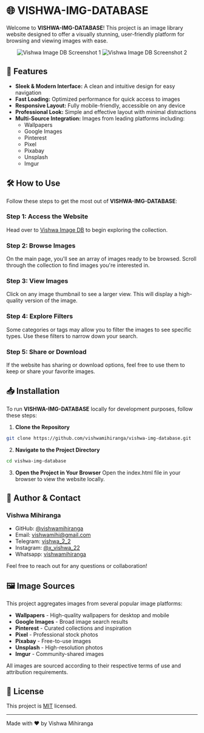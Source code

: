 # 🌐 VISHWA-IMG-DATABASE

Welcome to **VISHWA-IMG-DATABASE**! This project is an image library website designed to offer a visually stunning, user-friendly platform for browsing and viewing images with ease.

<p align="center">
  <img src="https://i.ibb.co/P48mJJZ/image.png" alt="Vishwa Image DB Screenshot 1">
  <img src="https://i.ibb.co/55SHT9T/image.png" alt="Vishwa Image DB Screenshot 2">
</p>

## 🚀 Features
* **Sleek & Modern Interface:** A clean and intuitive design for easy navigation
* **Fast Loading:** Optimized performance for quick access to images
* **Responsive Layout:** Fully mobile-friendly, accessible on any device
* **Professional Look:** Simple and effective layout with minimal distractions
* **Multi-Source Integration:** Images from leading platforms including:
  * Wallpapers
  * Google Images
  * Pinterest
  * Pixel
  * Pixabay
  * Unsplash
  * Imgur

## 🛠️ How to Use

Follow these steps to get the most out of **VISHWA-IMG-DATABASE**:

### Step 1: Access the Website
Head over to [Vishwa Image DB](https://vishwa-img-db.netlify.app/) to begin exploring the collection.

### Step 2: Browse Images
On the main page, you'll see an array of images ready to be browsed. Scroll through the collection to find images you're interested in.

### Step 3: View Images
Click on any image thumbnail to see a larger view. This will display a high-quality version of the image.

### Step 4: Explore Filters
Some categories or tags may allow you to filter the images to see specific types. Use these filters to narrow down your search.

### Step 5: Share or Download
If the website has sharing or download options, feel free to use them to keep or share your favorite images.

## 📥 Installation

To run **VISHWA-IMG-DATABASE** locally for development purposes, follow these steps:

1. **Clone the Repository**
```bash
git clone https://github.com/vishwamihiranga/vishwa-img-database.git
```

2. **Navigate to the Project Directory**
```bash
cd vishwa-img-database
```

3. **Open the Project in Your Browser**
Open the index.html file in your browser to view the website locally.

## 👤 Author & Contact

### Vishwa Mihiranga
* GitHub: [@vishwamihiranga](https://github.com/vishwamihiranga)
* Email: vishwamihi@gmail.com
* Telegram: [vishwa_2_2](https://t.me/vishwa_2_2)
* Instagram: [@x_vishwa_22](https://www.instagram.com/x_vishwa_22)
* Whatsapp: [vishwamihiranga](wa.me/94702481115?text=Hello👋)

Feel free to reach out for any questions or collaboration!

## 🖼️ Image Sources

This project aggregates images from several popular image platforms:

* **Wallpapers** - High-quality wallpapers for desktop and mobile
* **Google Images** - Broad image search results
* **Pinterest** - Curated collections and inspiration
* **Pixel** - Professional stock photos
* **Pixabay** - Free-to-use images
* **Unsplash** - High-resolution photos
* **Imgur** - Community-shared images

All images are sourced according to their respective terms of use and attribution requirements.

## 📝 License

This project is [MIT](LICENSE) licensed.

---

Made with ❤️ by Vishwa Mihiranga
